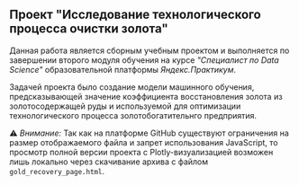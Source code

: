 ## Проект "Исследование технологического процесса очистки золота"
Данная работа является сборным учебным проектом и выполняется по завершении второго модуля обучения на курсе _"Специалист по Data Science"_ образовательной платформы _Яндекс.Практикум_.    

Задачей проекта было создание модели машинного обучения, предсказывающей значение коэффициента восстановления золота из золотосодержащей руды и используемой для оптимизации технологического процесса золотобогатительнго предприятия.  

⚠ _Внимание:_ Так как на платформе GitHub существуют ограничения на размер отображаемого файла и запрет использования JavaScript, то просмотр полной версии проекта с Plotly-визуализацией возможен лишь локально через скачивание архива с файлом `gold_recovery_page.html`.

